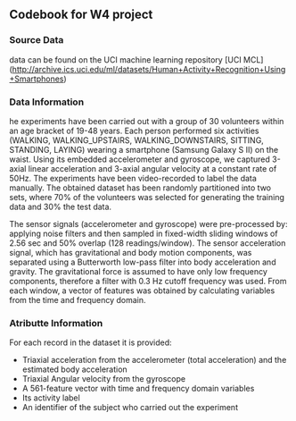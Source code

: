 ## Codebook for W4 project

### Source Data
data can be found on the UCI machine learning repository
[UCI MCL] (http://archive.ics.uci.edu/ml/datasets/Human+Activity+Recognition+Using+Smartphones)

### Data Information

he experiments have been carried out with a group of 30 volunteers within an age bracket of 19-48 years. 
Each person performed six activities (WALKING, WALKING_UPSTAIRS, WALKING_DOWNSTAIRS, SITTING, STANDING, LAYING) wearing a smartphone (Samsung Galaxy S II) on the waist.
Using its embedded accelerometer and gyroscope, we captured 3-axial linear acceleration and 3-axial angular velocity at a constant rate of 50Hz. 
The experiments have been video-recorded to label the data manually. 
The obtained dataset has been randomly partitioned into two sets, where 70% of the volunteers was selected for generating the training data and 30% the test data. 

The sensor signals (accelerometer and gyroscope) were pre-processed by:
applying noise filters and then sampled in fixed-width sliding windows of 2.56 sec and 50% overlap (128 readings/window). 
The sensor acceleration signal, which has gravitational and body motion components, was separated using a Butterworth low-pass filter into body acceleration and gravity. 
The gravitational force is assumed to have only low frequency components, therefore a filter with 0.3 Hz cutoff frequency was used.
From each window, a vector of features was obtained by calculating variables from the time and frequency domain.

### Atributte Information

For each record in the dataset it is provided: 

* Triaxial acceleration from the accelerometer (total acceleration) and the estimated body acceleration
* Triaxial Angular velocity from the gyroscope
* A 561-feature vector with time and frequency domain variables
* Its activity label
* An identifier of the subject who carried out the experiment

